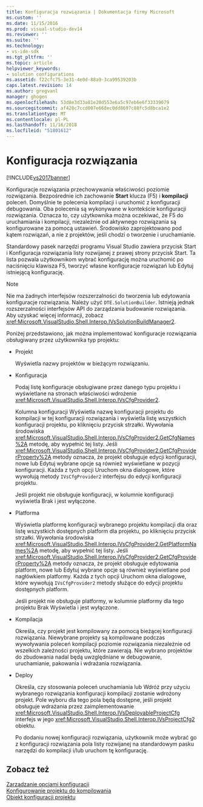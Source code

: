 ```yaml
---
title: Konfiguracja rozwiązania | Dokumentacja firmy Microsoft
ms.custom: ''
ms.date: 11/15/2016
ms.prod: visual-studio-dev14
ms.reviewer: ''
ms.suite: ''
ms.technology:
- vs-ide-sdk
ms.tgt_pltfrm: ''
ms.topic: article
helpviewer_keywords:
- solution configurations
ms.assetid: f22cfc75-3e31-4e0d-88a9-3ca99539203b
caps.latest.revision: 14
ms.author: gregvanl
manager: ghogen
ms.openlocfilehash: 53d8e3d33a81e20d553e6a5c97eb6e6f33339079
ms.sourcegitcommit: af428c7ccd007e668ec0dd8697c88fc5d8bca1e2
ms.translationtype: MT
ms.contentlocale: pl-PL
ms.lasthandoff: 11/16/2018
ms.locfileid: "51801612"
---
```

# <a name="solution-configuration"></a>Konfiguracja rozwiązania
[!INCLUDE[vs2017banner](../../includes/vs2017banner.md)]

Konfiguracje rozwiązania przechowywania właściwości poziomie rozwiązania. Bezpośrednie ich zachowanie **Start** klucza (F5) i **kompilacji** poleceń. Domyślnie te polecenia kompilacji i uruchomić z konfiguracji debugowania. Oba polecenia są wykonywane w kontekście konfiguracji rozwiązania. Oznacza to, czy użytkownika można oczekiwać, że F5 do uruchamiania i kompilacji, niezależnie od aktywnego rozwiązania są konfigurowane za pomocą ustawień. Środowisko zaprojektowano pod kątem rozwiązań, a nie z projektów, jeśli chodzi o tworzenie i uruchamianie.  
  
 Standardowy pasek narzędzi programu Visual Studio zawiera przycisk Start i Konfiguracja rozwiązania listy rozwijanej z prawej strony przycisk Start. Ta lista pozwala użytkownikom wybrać konfigurację można uruchomić po naciśnięciu klawisza F5, tworzyć własne konfiguracje rozwiązań lub Edytuj istniejącą konfigurację.  
  
> [!NOTE]
>  Nie ma żadnych interfejsów rozszerzalności do tworzenia lub edytowania konfiguracje rozwiązania. Należy użyć `DTE.SolutionBuilder`. Istnieją jednak rozszerzalności interfejsów API do zarządzania budowanie rozwiązania. Aby uzyskać więcej informacji, zobacz <xref:Microsoft.VisualStudio.Shell.Interop.IVsSolutionBuildManager2>.  
  
 Poniżej przedstawiono, jak można implementować konfiguracje rozwiązania obsługiwany przez użytkownika typ projektu:  
  
- Projekt  
  
   Wyświetla nazwy projektów w bieżącym rozwiązaniu.  
  
- Konfiguracja  
  
   Podaj listę konfiguracje obsługiwane przez danego typu projektu i wyświetlane na stronach właściwości wdrożenie <xref:Microsoft.VisualStudio.Shell.Interop.IVsCfgProvider2>.  
  
   Kolumna konfiguracji Wyświetla nazwę konfiguracji projektu do kompilacji w tej konfiguracji rozwiązania i wyświetla listę wszystkich konfiguracji projektu, po kliknięciu przycisk strzałki. Wywołania środowiska <xref:Microsoft.VisualStudio.Shell.Interop.IVsCfgProvider2.GetCfgNames%2A> metodę, aby wypełnić tej listy. Jeśli <xref:Microsoft.VisualStudio.Shell.Interop.IVsCfgProvider2.GetCfgProviderProperty%2A> metody oznacza, że projekt obsługuje edycji konfiguracji, nowe lub Edytuj wybrane opcje są również wyświetlane w pozycji konfiguracji. Każda z tych opcji Uruchom okna dialogowe, które wywołują metody `IVsCfgProvider2` interfejsu do edycji konfiguracji projektu.  
  
   Jeśli projekt nie obsługuje konfiguracji, w kolumnie konfiguracji wyświetla Brak i jest wyłączone.  
  
- Platforma  
  
   Wyświetla platformę konfiguracji wybranego projektu kompilacji dla oraz listę wszystkich dostępnych platform dla projektu, po kliknięciu przycisk strzałki. Wywołania środowiska <xref:Microsoft.VisualStudio.Shell.Interop.IVsCfgProvider2.GetPlatformNames%2A> metodę, aby wypełnić tej listy. Jeśli <xref:Microsoft.VisualStudio.Shell.Interop.IVsCfgProvider2.GetCfgProviderProperty%2A> metody oznacza, że projekt obsługuje edytowania platform, nowe lub Edytuj wybrane opcje są również wyświetlane pod nagłówkiem platformy. Każda z tych opcji Uruchom okna dialogowe, które wywołują `IVsCfgProvider2` metody służące do edycji projektu dostępnych platform.  
  
   Jeśli projekt nie obsługuje platformy, w kolumnie platformy dla tego projektu Brak Wyświetla i jest wyłączone.  
  
- Kompilacja  
  
   Określa, czy projekt jest kompilowany za pomocą bieżącej konfiguracji rozwiązania. Niewybrane projekty są kompilowane podczas wywoływania poleceń kompilacji poziomie rozwiązania niezależnie od wszelkich zależności projektu, które zawierają. Nie wybrano projektów do zbudowania nadal będą uwzględniane w debugowanie, uruchamianie, pakowania i wdrażania rozwiązania.  
  
- Deploy  
  
   Określa, czy stosowania poleceń uruchamiania lub Wdróż przy użyciu wybranego rozwiązania konfiguracji kompilacji zostanie wdrożony projekt. Pole wyboru dla tego pola będą dostępne, jeśli projekt obsługuje wdrażania przez zaimplementowanie <xref:Microsoft.VisualStudio.Shell.Interop.IVsDeployableProjectCfg> interfejs w jego <xref:Microsoft.VisualStudio.Shell.Interop.IVsProjectCfg2> obiektu.  
  
  Po dodaniu nowej konfiguracji rozwiązania, użytkownik może wybrać go z konfiguracji rozwiązania pola listy rozwijanej na standardowym pasku narzędzi do kompilacji i/lub uruchom tę konfigurację.  
  
## <a name="see-also"></a>Zobacz też  
 [Zarządzanie opcjami konfiguracji](../../extensibility/internals/managing-configuration-options.md)   
 [Konfigurowanie projektu do kompilowania](../../extensibility/internals/project-configuration-for-building.md)   
 [Obiekt konfiguracji projektu](../../extensibility/internals/project-configuration-object.md)

